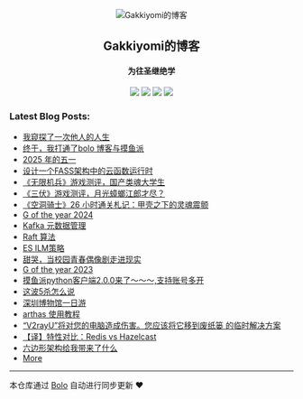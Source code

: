 <p align="center"><img alt="Gakkiyomi的博客" src="https://raw.githubusercontent.com/adlered/bolo-solo/master/pic/bolo-circle.png"></p><h2 align="center">
Gakkiyomi的博客
</h2>

<h4 align="center">为往圣继绝学</h4>
<p align="center"><a title="Gakkiyomi的博客" target="_blank" href="https://github.com/gakkiyomi/bolo-blog"><img src="https://img.shields.io/github/last-commit/gakkiyomi/bolo-blog.svg?style=flat-square&color=FF9900"></a>
<a title="GitHub repo size in bytes" target="_blank" href="https://github.com/gakkiyomi/bolo-blog"><img src="https://img.shields.io/github/repo-size/gakkiyomi/bolo-blog.svg?style=flat-square"></a>
<a title="Bolo Version" target="_blank" href="https://github.com/adlered/bolo-solo"><img src="https://img.shields.io/badge/bolo-v2.6 稳定版-f1e05a.svg?style=flat-square&color=blueviolet"></a>
<a title="Hits" target="_blank" href="https://github.com/88250/hits"><img src="https://hits.b3log.org/gakkiyomi/bolo-blog.svg"></a></p>

### Latest Blog Posts:

* [我窥探了一次他人的人生](https://gakkiyomi.blog:8080/articles/2025/05/14/1747217650690.html)
* [终于，我打通了bolo 博客与摸鱼派](https://gakkiyomi.blog:8080/articles/2025/05/10/1746880638954.html)
* [2025 年的五一](https://gakkiyomi.blog:8080/articles/2025/05/05/1746450734691.html)
* [设计一个FASS架构中的云函数运行时](https://gakkiyomi.blog:8080/articles/2025/05/05/1746447839535.html)
* [《无限机兵》游戏测评，国产类魂大学生](https://gakkiyomi.blog:8080/articles/2025/03/30/1743331681769.html)
* [《三伏》游戏测评，月光蟑螂江郎才尽？](https://gakkiyomi.blog:8080/articles/2025/03/26/1742956490103.html)
* [《空洞骑士》26 小时通关札记：甲壳之下的灵魂震颤](https://gakkiyomi.blog:8080/articles/2025/03/17/1742199653297.html)
* [G of the year 2024](https://gakkiyomi.blog:8080/articles/2024/12/22/1734873233364.html)
* [Kafka 元数据管理](https://gakkiyomi.blog:8080/articles/2024/10/31/1730361467797.html)
* [Raft 算法](https://gakkiyomi.blog:8080/articles/2024/10/31/1730357196974.html)
* [ES ILM策略](https://gakkiyomi.blog:8080/articles/2024/10/30/1730263901140.html)
* [甜哭，当校园青春偶像剧走进现实](https://gakkiyomi.blog:8080/articles/2024/10/11/1728626641353.html)
* [G of the year 2023](https://gakkiyomi.blog:8080/articles/2023/12/31/1746620668648.html)
* [摸鱼派python客户端2.0.0来了～～～,支持账号多开](https://gakkiyomi.blog:8080/articles/2023/12/03/1701608571858.html)
* [这波5杀怎么说](https://gakkiyomi.blog:8080/articles/2023/09/07/1694052138860.html)
* [深圳博物馆一日游](https://gakkiyomi.blog:8080/articles/2023/07/23/1690087692482.html)
* [arthas 使用教程](https://gakkiyomi.blog:8080/articles/2023/07/21/1689919820060.html)
* [“V2rayU”将对您的电脑造成伤害。您应该将它移到废纸篓 的临时解决方案](https://gakkiyomi.blog:8080/articles/2023/07/07/1688712500541.html)
* [【译】特性对比：Redis vs Hazelcast](https://gakkiyomi.blog:8080/articles/2023/06/26/1687751087940.html)
* [六边形架构给我带来了什么](https://gakkiyomi.blog:8080/articles/2023/06/17/1686994408825.html)
* [More](https://gakkiyomi.blog:8080)



---

本仓库通过 [Bolo](https://github.com/bolo-blog/bolo-solo) 自动进行同步更新 ❤️ 